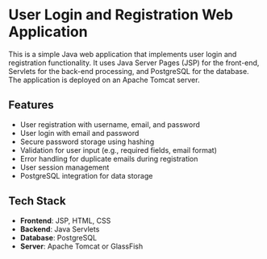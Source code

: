 # User Login and Registration Web Application

This is a simple Java web application that implements user login and registration functionality. It uses Java Server Pages (JSP) for the front-end, Servlets for the back-end processing, and PostgreSQL for the database. The application is deployed on an Apache Tomcat server.

## Features

- User registration with username, email, and password
- User login with email and password
- Secure password storage using hashing
- Validation for user input (e.g., required fields, email format)
- Error handling for duplicate emails during registration
- User session management
- PostgreSQL integration for data storage

## Tech Stack

- **Frontend**: JSP, HTML, CSS
- **Backend**: Java Servlets
- **Database**: PostgreSQL
- **Server**: Apache Tomcat or GlassFish

